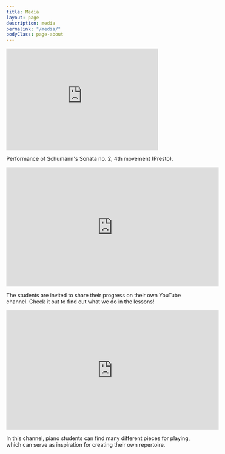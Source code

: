 ```yaml
---
title: Media
layout: page
description: media
permalink: "/media/"
bodyClass: page-about
---
```


<iframe width="400" height="268" src="https://www.youtube.com/embed/4VYXBaJ_6zw" title="YouTube video player" frameborder="0" allow="accelerometer; autoplay; clipboard-write; encrypted-media; gyroscope; picture-in-picture" allowfullscreen></iframe>

Performance of Schumann's Sonata no. 2, 4th movement (Presto).

<iframe width="560" height="315" src="https://www.youtube.com/embed/1xvI8Gmez5s" title="YouTube video player" frameborder="0" allow="accelerometer; autoplay; clipboard-write; encrypted-media; gyroscope; picture-in-picture" allowfullscreen></iframe>

The students are invited to share their progress on their own YouTube channel. Check it out to find out what we do in the lessons!

<iframe width="560" height="315" src="https://www.youtube.com/embed/K1IE7DMMXmA" title="YouTube video player" frameborder="0" allow="accelerometer; autoplay; clipboard-write; encrypted-media; gyroscope; picture-in-picture" allowfullscreen></iframe>

In this channel, piano students can find many different pieces for playing, which can serve as inspiration for creating their own repertoire.
